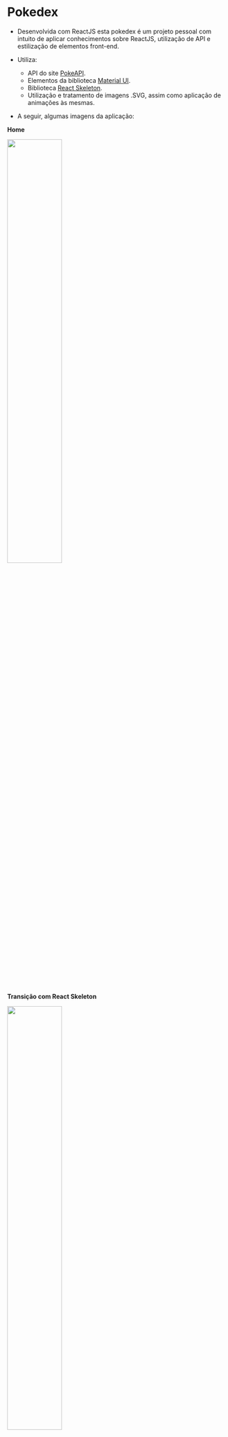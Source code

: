 # Pokedex

- Desenvolvida com ReactJS esta pokedex é um projeto pessoal com intuito de aplicar conhecimentos sobre ReactJS, utilização de API e estilização de elementos front-end.

- Utiliza:
  - API do site [PokeAPI](https://pokeapi.co/).
  - Elementos da biblioteca [Material UI](https://mui.com/). 
  - Biblioteca [React Skeleton](https://skeletonreact.com/).
  - Utilização e tratamento de imagens .SVG, assim como aplicação de animações às mesmas.


- A seguir, algumas imagens da aplicação: 
  
<b>Home</b>

<img src="https://user-images.githubusercontent.com/7232098/207325372-a6709a39-f235-4384-821c-11a915ecf15e.png" width="50%" />
  
<b>Transição com React Skeleton</b>

<img src="https://user-images.githubusercontent.com/7232098/207326766-d2a77812-c51b-4d85-af85-8f1ac2db200d.png" width="50%" />
  
<b>Lista de pokemons da primeira geração</b>

<img src="https://user-images.githubusercontent.com/7232098/207326787-3d7bf87f-94e8-4c25-a66f-927b036cb1dc.png" width="50%" />
  
<b>Versão mobile</b>

<img src="https://user-images.githubusercontent.com/7232098/207326817-ec912da8-a2f1-4f5c-8534-f022c3934270.png" width="20%" />



